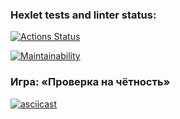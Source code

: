 ### Hexlet tests and linter status:
[![Actions Status](https://github.com/neuroenzo/python-project-49/actions/workflows/hexlet-check.yml/badge.svg)](https://github.com/neuroenzo/python-project-49/actions)

[![Maintainability](https://api.codeclimate.com/v1/badges/327157e5c4bbea22b8dc/maintainability)](https://codeclimate.com/github/neuroenzo/python-project-49/maintainability)

### Игра: «Проверка на чётность»

[![asciicast](https://asciinema.org/a/aVojdeY9qjSZV7ce39r77FUm2.png)](https://asciinema.org/a/aVojdeY9qjSZV7ce39r77FUm2)